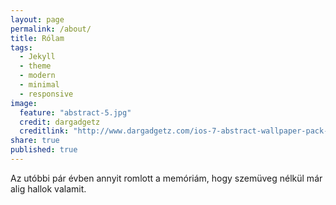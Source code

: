 ```yaml
---
layout: page
permalink: /about/
title: Rólam
tags: 
  - Jekyll
  - theme
  - modern
  - minimal
  - responsive
image: 
  feature: "abstract-5.jpg"
  credit: dargadgetz
  creditlink: "http://www.dargadgetz.com/ios-7-abstract-wallpaper-pack-for-iphone-5-and-ipod-touch-retina/"
share: true
published: true
---
```


Az utóbbi pár évben annyit romlott a memóriám, hogy szemüveg nélkül már alig hallok valamit.